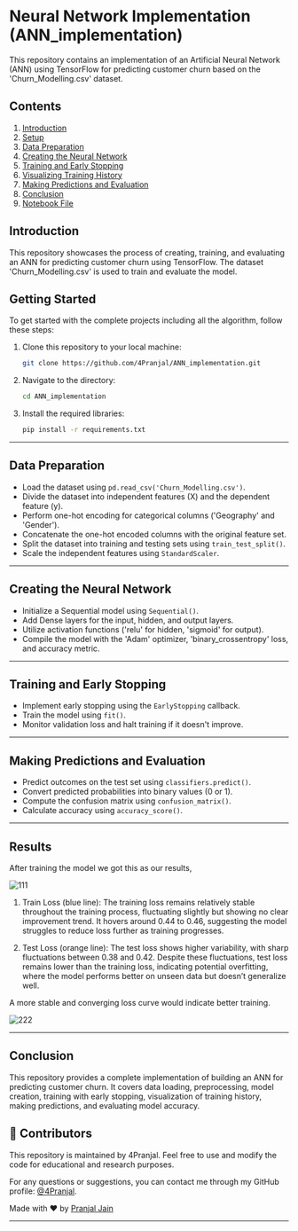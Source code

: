 # Neural Network Implementation (ANN_implementation)

This repository contains an implementation of an Artificial Neural Network (ANN) using TensorFlow for predicting customer churn based on the 'Churn_Modelling.csv' dataset.

## Contents

1. [Introduction](#introduction)
2. [Setup](#setup)
3. [Data Preparation](#data-preparation)
4. [Creating the Neural Network](#creating-the-neural-network)
5. [Training and Early Stopping](#training-and-early-stopping)
6. [Visualizing Training History](#visualizing-training-history)
7. [Making Predictions and Evaluation](#making-predictions-and-evaluation)
8. [Conclusion](#conclusion)
9. [Notebook File](#notebook-file)

## Introduction

This repository showcases the process of creating, training, and evaluating an ANN for predicting customer churn using TensorFlow. The dataset 'Churn_Modelling.csv' is used to train and evaluate the model.
## Getting Started
To get started with the complete projects including all the algorithm, follow these steps:

1. Clone this repository to your local machine:

   ```bash
   git clone https://github.com/4Pranjal/ANN_implementation.git
   ```

2. Navigate to the directory:

   ```bash
   cd ANN_implementation
   ```

3. Install the required libraries:

   ```bash
   pip install -r requirements.txt
   ```
---

## Data Preparation

- Load the dataset using `pd.read_csv('Churn_Modelling.csv')`.
- Divide the dataset into independent features (X) and the dependent feature (y).
- Perform one-hot encoding for categorical columns ('Geography' and 'Gender').
- Concatenate the one-hot encoded columns with the original feature set.
- Split the dataset into training and testing sets using `train_test_split()`.
- Scale the independent features using `StandardScaler`.
---
## Creating the Neural Network

- Initialize a Sequential model using `Sequential()`.
- Add Dense layers for the input, hidden, and output layers.
- Utilize activation functions ('relu' for hidden, 'sigmoid' for output).
- Compile the model with the 'Adam' optimizer, 'binary_crossentropy' loss, and accuracy metric.
---
## Training and Early Stopping

- Implement early stopping using the `EarlyStopping` callback.
- Train the model using `fit()`.
- Monitor validation loss and halt training if it doesn't improve.
---

## Making Predictions and Evaluation

- Predict outcomes on the test set using `classifiers.predict()`.
- Convert predicted probabilities into binary values (0 or 1).
- Compute the confusion matrix using `confusion_matrix()`.
- Calculate accuracy using `accuracy_score()`.
---
## Results
After training the model we got this as our results, 

![111](https://github.com/user-attachments/assets/37c62e41-549c-4238-a574-29d69ca690ac)

1. Train Loss (blue line): The training loss remains relatively stable throughout the training process, fluctuating slightly but showing no clear improvement trend. It hovers around 0.44 to 0.46, suggesting the model struggles to reduce loss further as training progresses.

2. Test Loss (orange line): The test loss shows higher variability, with sharp fluctuations between 0.38 and 0.42. Despite these fluctuations, test loss remains lower than the training loss, indicating potential overfitting, where the model performs better on unseen data but doesn’t generalize well.

A more stable and converging loss curve would indicate better training.

![222](https://github.com/user-attachments/assets/17f60929-e661-4ea8-8014-ea278db700c6)

---
## Conclusion

This repository provides a complete implementation of building an ANN for predicting customer churn. It covers data loading, preprocessing, model creation, training with early stopping, visualization of training history, making predictions, and evaluating model accuracy.

## 🙏 Contributors

This repository is maintained by 4Pranjal. Feel free to use and modify the code for educational and research purposes.

For any questions or suggestions, you can contact me through my GitHub profile: [@4Pranjal](https://github.com/4Pranjal).

Made with ❤️ by [Pranjal Jain](https://github.com/4Pranjal)

---
 
